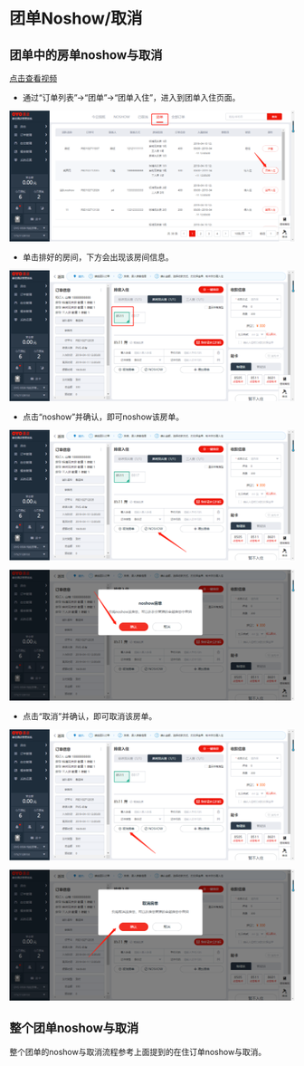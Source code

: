 # 团单Noshow/取消

## 团单中的房单noshow与取消

[点击查看视频](http://crs-pms-vidio.oss-cn-beijing.aliyuncs.com/%E5%A4%9C%E5%AE%A1-%E5%9B%A2%E5%8D%95%E9%83%A8%E5%88%86%E5%8F%96%E6%B6%88%26%E9%83%A8%E5%88%86noshow.mp4)

* 通过“订单列表”→“团单”→“团单入住”，进入到团单入住页面。

![](../../../.gitbook/assets/image%20%28222%29.png)

* 单击排好的房间，下方会出现该房间信息。

![](../../../.gitbook/assets/image%20%28244%29.png)

* 点击“noshow”并确认，即可noshow该房单。

![](../../../.gitbook/assets/image%20%28739%29.png)

![](../../../.gitbook/assets/image%20%2818%29.png)

* 点击“取消”并确认，即可取消该房单。 

![](../../../.gitbook/assets/image%20%2890%29.png)

![](../../../.gitbook/assets/image%20%28544%29.png)

## 整个团单noshow与取消

整个团单的noshow与取消流程参考上面提到的在住订单noshow与取消。

